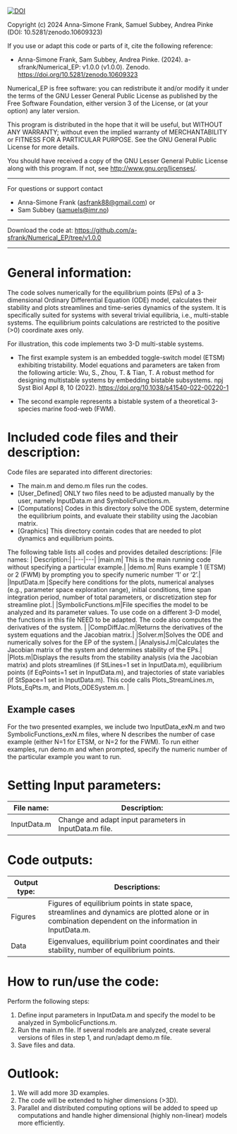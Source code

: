 [![DOI](https://zenodo.org/badge/751763756.svg)](https://zenodo.org/doi/10.5281/zenodo.10609323)

Copyright (c) 2024 Anna-Simone Frank, Samuel Subbey, Andrea Pinke (DOI: 10.5281/zenodo.10609323)

If you use or adapt this code or parts of it, cite the following reference: 
* Anna-Simone Frank, Sam Subbey, Andrea Pinke. (2024). a-sfrank/Numerical_EP: v1.0.0 (v1.0.0). Zenodo. https://doi.org/10.5281/zenodo.10609323

Numerical_EP is free software: you can redistribute it and/or modify it under the terms of the GNU Lesser General Public License as published by the Free Software Foundation, either version 3 of the License, or (at your option) any later version.

This program is distributed in the hope that it will be useful, but WITHOUT ANY WARRANTY; without even the implied warranty of MERCHANTABILITY or FITNESS FOR A PARTICULAR PURPOSE. See the GNU General Public License for more details.

You should have received a copy of the GNU Lesser General Public License along with this program. If not, see http://www.gnu.org/licenses/.

------------------------------------------------------------------------------------------------------------------------------------------------------------------------
For questions or support contact
 * Anna-Simone Frank (asfrank88@gmail.com) or
 * Sam Subbey (samuels@imr.no)
------------------------------------------------------------------------------------------------------------------------------------------------------------------------
Download the code at:  https://github.com/a-sfrank/Numerical_EP/tree/v1.0.0 

------------------------------------------------------------------------------------------------------------------------------------------------------------------------
# General information:

The code solves numerically for the equilibrium points (EPs) of a 3-dimensional Ordinary Differential Equation (ODE) model, calculates their stability and plots streamlines and time-series dynamics of the system. It is specifically suited for systems with several trivial equilibria, i.e., multi-stable systems. The equilibrium points calculations are restricted to the positive (>0) coordinate axes only. 

For illustration, this code implements two 3-D multi-stable systems.

* The first example system is an embedded toggle-switch model (ETSM) exhibiting tristability. Model equations and parameters are taken from the following article:
Wu, S., Zhou, T. & Tian, T. A robust method for designing multistable systems by embedding bistable subsystems. npj Syst Biol Appl 8, 10 (2022). https://doi.org/10.1038/s41540-022-00220-1

* The second example represents a bistable system of a theoretical 3-species marine food-web (FWM).

# Included code files and their description:

Code files are separated into different directories:
* The main.m and demo.m files run the codes.
* [User_Defined] ONLY two files need to be adjusted manually by the user, namely InputData.m and SymbolicFunctions.m.
* [Computations] Codes in this directory solve the ODE system, determine the equilibrium points, and evaluate their stability using the Jacobian matrix.
* [Graphics] This directory contain codes that are needed to plot dynamics and equilibrium points. 

The following table lists all codes and provides detailed descriptions:
|File names: | Description:|
|---|---|
|main.m| This is the main running code without specifying a particular example.|
|demo.m| Runs example 1 (ETSM) or 2 (FWM) by prompting you to specify numeric number ‘1’ or ‘2’.|
|InputData.m |Specify here conditions for the plots, numerical analyses (e.g., parameter space exploration range), initial conditions, time span integration period, number of total parameters, or discretization step for streamline plot.|
|SymbolicFunctions.m|File specifies the model to be analyzed and its parameter values. To use code on a different 3-D model, the functions in this file NEED to be adapted. The code also computes the derivatives of the system.  |
|CompDiffJac.m|Returns the derivatives of the system  equations and the Jacobian matrix.|
|Solver.m|Solves the ODE and numerically solves for the EP of the system.|
|AnalysisJ.m|Calculates the Jacobian matrix of the system and determines stability of the EPs.|
|Plots.m|Displays the results from the stability analysis (via the Jacobian matrix) and plots streamlines (if StLines=1 set in InputData.m), equilibrium points (if EqPoints=1 set in InputData.m), and trajectories of state variables (if StSpace=1 set in InputData.m). This code calls Plots_StreamLines.m, Plots_EqPts.m, and Plots_ODESystem.m. |

## Example cases
For the two presented examples, we include two InputData_exN.m and two SymbolicFunctions_exN.m files, where N describes the number of case example (either N=1 for ETSM, or N=2 for the FWM). 
To run either examples, run demo.m and when prompted, specify the numeric number of the particular example you want to run.

# Setting Input parameters:
|File name:|Description:|
|---|---|
|InputData.m|Change and adapt input parameters in InputData.m file.|

# Code outputs:
|Output type:| Descriptions:|
|---|---|
|Figures|Figures of equilibrium points in state space, streamlines and dynamics are plotted alone or in combination dependent on the information in InputData.m. |
|Data|Eigenvalues, equilibrium point coordinates and their stability, number of equilibrium points.|

# How to run/use the code:
Perform the following steps:
1.	Define input parameters in InputData.m and specify the model to be analyzed in SymbolicFunctions.m.
2.	Run the main.m file. If several models are analyzed, create several versions of files in step 1, and run/adapt demo.m file.
3.	Save files and data.

# Outlook:
1. We will add more 3D examples.
2. The code will be extended to higher dimensions (>3D).
3. Parallel and distributed computing options will be added to speed up computations and handle higher dimensional (highly non-linear) models more efficiently.  
